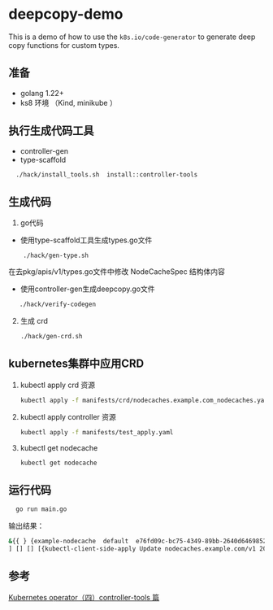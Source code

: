 # deepcopy-demo

This is a demo of how to use the `k8s.io/code-generator` to generate deep copy functions for custom types.

##  准备
    
* golang 1.22+ 
* ks8 环境 （Kind, minikube ）
  
## 执行生成代码工具

* controller-gen
* type-scaffold

```sh
  ./hack/install_tools.sh  install::controller-tools
```


## 生成代码

1. go代码

* 使用type-scaffold工具生成types.go文件
```shell
    ./hack/gen-type.sh
```
 在去pkg/apis/v1/types.go文件中修改 NodeCacheSpec 结构体内容

* 使用controller-gen生成deepcopy.go文件    

```sh
   ./hack/verify-codegen
```
 

2. 生成 crd
    
    ```sh
    ./hack/gen-crd.sh
    ```
    
       
 ##  kubernetes集群中应用CRD

1. kubectl apply crd 资源
    
    ```sh
    kubectl apply -f manifests/crd/nodecaches.example.com_nodecaches.yaml
    ```
2. kubectl apply controller 资源
    
    ```sh
    kubectl apply -f manifests/test_apply.yaml
    ```

3. kubectl get nodecache
    
    ```sh
    kubectl get nodecache
    ```
   
## 运行代码
    
```sh
  go run main.go
```
输出结果：

```sh
&{{ } {example-nodecache  default  e76fd09c-bc75-4349-89bb-2640d6469852 8835 1 2024-06-14 16:32:46 +0800 CST <nil> <nil> map[] map[kubectl.kubernetes.io/last-applied-configuration:{"apiVersion":"nodecaches.example.com/v1","kind":"NodeCache","metadata":{"annotations":{},"name":"example-nodecache","namespace":"default"},"spec":{"allocatablesize":100,"datasets":"dataset1","freesize":50}}
] [] [] [{kubectl-client-side-apply Update nodecaches.example.com/v1 2024-06-14 16:32:46 +0800 CST FieldsV1 {"f:metadata":{"f:annotations":{".":{},"f:kubectl.kubernetes.io/last-applied-configuration":{}}},"f:spec":{".":{},"f:allocatablesize":{},"f:datasets":{},"f:freesize":{}}} }]} {dataset1 50 100} {0 0 0}}

```

## 参考
[Kubernetes operator（四）controller-tools 篇](https://blog.csdn.net/a1369760658/article/details/135932302)